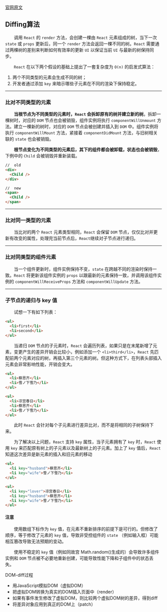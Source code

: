 [官网原文](https://react-1251415695.cos-website.ap-chengdu.myqcloud.com/docs/reconciliation.html)

## **Diffing算法**

&emsp;&emsp;调用 `React` 的 `render` 方法，会创建一棵由 `React` 元素组成的树，当下一次 `state` 或 `props` 更新后，同一个 `render` 方法会返回一棵不同的树。`React` 需要通过两棵树的差别来判断如何有效率的更新 `UI` 以保证当前 `UI` 与最新的树保持同步。

&emsp;&emsp;`React` 在以下两个假设的基础上提出了一套复杂度为 `O(n)` 的启发式算法：
1. 两个不同类型的元素会生成不同的树；
2. 开发者通过添加 `key` 来暗示哪些子元素在不同的渲染下保持稳定。
---
### **比对不同类型的元素**

&emsp;&emsp;**当根节点为不同类型的元素时，`React` 会拆卸原有的树并建立新的树**。拆卸一棵树时，对应的 `DOM` 节点也会被销毁，组件实例将执行 `componentWillUnmount` 方法。建立一棵新的树时，对应的 `DOM` 节点会被创建并插入到 `DOM` 中。组件实例将执行 `componentWillMount` 方法，紧接着 `componentDidMount` 方法，与旧树相关联的 `state` 也会被销毁。

&emsp;&emsp;**根节点变化为不同类型的元素后，其下的组件都会被卸载，状态也会被销毁**，下例中的 `Child` 会被销毁并重新装载。
```HTML
//  old
<div>
  <Child />
</div>

//  new
<span>
  <Child />
</span>
```
---
### **比对同一类型的元素**

&emsp;&emsp;当比对的两个 `React` 元素类型相同，`React` 会保留 `DOM` 节点，仅仅比对并更新有改变的属性，处理完当前节点后，`React`继续对子节点进行递归。

---
### **比对同类型的组件元素**

&emsp;&emsp;当一个组件更新时，组件实例保持不变，`state` 在跨越不同的渲染时保持一致。`React` 将更新该组件实例的 `props` 以跟最新的元素保持一致，并调用该组件实例的 `componentWillReceiveProps` 方法和 `componentWillUpdate` 方法。

---
### **子节点的递归与 key 值**

&emsp;&emsp;试想一下有如下列表：
```html
<ul>
  <li>first</li>
  <li>second</li>
</ul>
```
&emsp;&emsp;当递归 `DOM` 节点的子元素时，`React` 会遍历列表，如果只是在末尾新增了元素，变更产生的差异开销会比较小，例如添加一个 `<li>third</li>`，`React` 先匹配前两个元素对应的树，再插入第三个元素的树。但这种方式下，在列表头部插入元素会非常影响性能，开销会变大。
```HTML
<ul>
  <li>蔡思齐</li>
  <li>雪ノ下雪乃</li>
</ul>

<ul>
  <li>凉宫春日</li>
  <li>蔡思齐</li>
  <li>雪ノ下雪乃</li>
</ul>
```
&emsp;&emsp;此时 `React` 会针对每个子元素进行差异比对，而不是将相同的子树保持下来。

&emsp;&emsp;为了解决以上问题，`React` 支持 `key` 属性，当子元素拥有了 `key` 时，`React` 使用 `key` 来匹配原有树上的子元素以及最新树上的子元素。加上了 `key` 值后，`React` 知道这次差异是新元素的插入和旧元素的移动
```HTML
<ul>
  <li key="husband">蔡思齐</li>
  <li key="wife">雪ノ下雪乃</li>
</ul>

<ul>
  <li key="lover">凉宫春日</li>
  <li key="husband">蔡思齐</li>
  <li key="wife">雪ノ下雪乃</li>
</ul>
```

#### **注意**

&emsp;&emsp;使用数组下标作为 `key` 值，在元素不重新排序的前提下是可行的。但修改了顺序，等于修改了元素的 `key` 值，导致非受控组件的 `state` （例如输入框）可能相互篡改导致无法预期的变动。

&emsp;&emsp;使用不稳定的 `key` 值（例如同故宫 Math.random()生成的）会导致许多组件实例和 `DOM` 节点被不必要地重新创建，可能导致性能下降和子组件中的状态丢失。

DOM-diff过程
- 用JavaScript模拟DOM（虚拟DOM）
- 把虚拟DOM转换为真实的DOM插入页面中（render）
- 如果有事件发生修改了虚拟DOM，则比较两个虚拟DOM树的差异，得到diff
- 将差异对象应用到真正的DOM上（patch）

